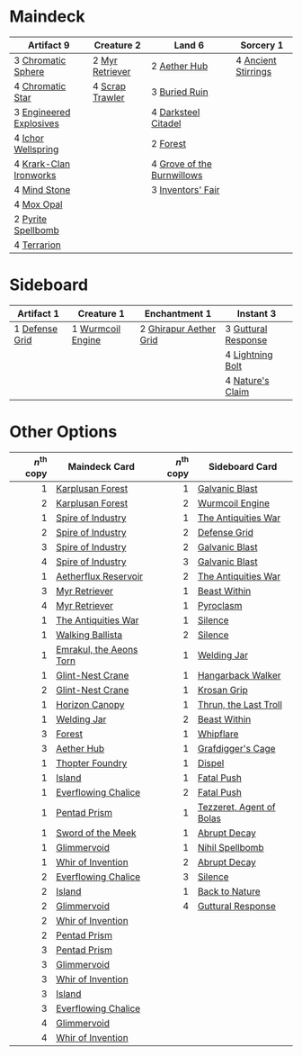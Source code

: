 
# Maindeck

|                                            Artifact 9                                            |                                        Creature 2                                        |                                               Land 6                                                |                                          Sorcery 1                                           |
|--------------------------------------------------------------------------------------------------|------------------------------------------------------------------------------------------|-----------------------------------------------------------------------------------------------------|----------------------------------------------------------------------------------------------|
|3 [Chromatic Sphere](http://gatherer.wizards.com/Pages/Card/Details.aspx?multiverseid=46046)      |2 [Myr Retriever](http://gatherer.wizards.com/Pages/Card/Details.aspx?multiverseid=370520)|2 [Aether Hub](http://gatherer.wizards.com/Pages/Card/Details.aspx?multiverseid=417815)              |4 [Ancient Stirrings](http://gatherer.wizards.com/Pages/Card/Details.aspx?multiverseid=442148)|
|4 [Chromatic Star](http://gatherer.wizards.com/Pages/Card/Details.aspx?multiverseid=118891)       |4 [Scrap Trawler](http://gatherer.wizards.com/Pages/Card/Details.aspx?multiverseid=423842)|3 [Buried Ruin](http://gatherer.wizards.com/Pages/Card/Details.aspx?multiverseid=446977)             |                                                                                              |
|3 [Engineered Explosives](http://gatherer.wizards.com/Pages/Card/Details.aspx?multiverseid=370549)|                                                                                          |4 [Darksteel Citadel](http://gatherer.wizards.com/Pages/Card/Details.aspx?multiverseid=397853)       |                                                                                              |
|4 [Ichor Wellspring](http://gatherer.wizards.com/Pages/Card/Details.aspx?multiverseid=442790)     |                                                                                          |2 [Forest](http://gatherer.wizards.com/Pages/Card/Details.aspx?multiverseid=439605)                  |                                                                                              |
|4 [Krark-Clan Ironworks](http://gatherer.wizards.com/Pages/Card/Details.aspx?multiverseid=51633)  |                                                                                          |4 [Grove of the Burnwillows](http://gatherer.wizards.com/Pages/Card/Details.aspx?multiverseid=438804)|                                                                                              |
|4 [Mind Stone](http://gatherer.wizards.com/Pages/Card/Details.aspx?multiverseid=None)             |                                                                                          |3 [Inventors' Fair](http://gatherer.wizards.com/Pages/Card/Details.aspx?multiverseid=417820)         |                                                                                              |
|4 [Mox Opal](http://gatherer.wizards.com/Pages/Card/Details.aspx?multiverseid=397719)             |                                                                                          |                                                                                                     |                                                                                              |
|2 [Pyrite Spellbomb](http://gatherer.wizards.com/Pages/Card/Details.aspx?multiverseid=370512)     |                                                                                          |                                                                                                     |                                                                                              |
|4 [Terrarion](http://gatherer.wizards.com/Pages/Card/Details.aspx?multiverseid=83629)             |                                                                                          |                                                                                                     |                                                                                              |


# Sideboard

|                                       Artifact 1                                        |                                        Creature 1                                        |                                          Enchantment 1                                          |                                          Instant 3                                           |
|-----------------------------------------------------------------------------------------|------------------------------------------------------------------------------------------|-------------------------------------------------------------------------------------------------|----------------------------------------------------------------------------------------------|
|1 [Defense Grid](http://gatherer.wizards.com/Pages/Card/Details.aspx?multiverseid=425805)|1 [Wurmcoil Engine](http://gatherer.wizards.com/Pages/Card/Details.aspx?multiverseid=None)|2 [Ghirapur Aether Grid](http://gatherer.wizards.com/Pages/Card/Details.aspx?multiverseid=398517)|3 [Guttural Response](http://gatherer.wizards.com/Pages/Card/Details.aspx?multiverseid=426628)|
|                                                                                         |                                                                                          |                                                                                                 |4 [Lightning Bolt](http://gatherer.wizards.com/Pages/Card/Details.aspx?multiverseid=None)     |
|                                                                                         |                                                                                          |                                                                                                 |4 [Nature's Claim](http://gatherer.wizards.com/Pages/Card/Details.aspx?multiverseid=438743)   |


# Other Options

|*n*<sup>th</sup> copy|                                         Maindeck Card                                          |*n*<sup>th</sup> copy|                                          Sideboard Card                                           |
|--------------------:|------------------------------------------------------------------------------------------------|--------------------:|---------------------------------------------------------------------------------------------------|
|                    1|[Karplusan Forest](http://gatherer.wizards.com/Pages/Card/Details.aspx?multiverseid=420922)     |                    1|[Galvanic Blast](http://gatherer.wizards.com/Pages/Card/Details.aspx?multiverseid=442781)          |
|                    2|[Karplusan Forest](http://gatherer.wizards.com/Pages/Card/Details.aspx?multiverseid=420922)     |                    2|[Wurmcoil Engine](http://gatherer.wizards.com/Pages/Card/Details.aspx?multiverseid=None)           |
|                    1|[Spire of Industry](http://gatherer.wizards.com/Pages/Card/Details.aspx?multiverseid=423851)    |                    1|[The Antiquities War](http://gatherer.wizards.com/Pages/Card/Details.aspx?multiverseid=442930)     |
|                    2|[Spire of Industry](http://gatherer.wizards.com/Pages/Card/Details.aspx?multiverseid=423851)    |                    2|[Defense Grid](http://gatherer.wizards.com/Pages/Card/Details.aspx?multiverseid=425805)            |
|                    3|[Spire of Industry](http://gatherer.wizards.com/Pages/Card/Details.aspx?multiverseid=423851)    |                    2|[Galvanic Blast](http://gatherer.wizards.com/Pages/Card/Details.aspx?multiverseid=442781)          |
|                    4|[Spire of Industry](http://gatherer.wizards.com/Pages/Card/Details.aspx?multiverseid=423851)    |                    3|[Galvanic Blast](http://gatherer.wizards.com/Pages/Card/Details.aspx?multiverseid=442781)          |
|                    1|[Aetherflux Reservoir](http://gatherer.wizards.com/Pages/Card/Details.aspx?multiverseid=417765) |                    2|[The Antiquities War](http://gatherer.wizards.com/Pages/Card/Details.aspx?multiverseid=442930)     |
|                    3|[Myr Retriever](http://gatherer.wizards.com/Pages/Card/Details.aspx?multiverseid=370520)        |                    1|[Beast Within](http://gatherer.wizards.com/Pages/Card/Details.aspx?multiverseid=423482)            |
|                    4|[Myr Retriever](http://gatherer.wizards.com/Pages/Card/Details.aspx?multiverseid=370520)        |                    1|[Pyroclasm](http://gatherer.wizards.com/Pages/Card/Details.aspx?multiverseid=None)                 |
|                    1|[The Antiquities War](http://gatherer.wizards.com/Pages/Card/Details.aspx?multiverseid=442930)  |                    1|[Silence](http://gatherer.wizards.com/Pages/Card/Details.aspx?multiverseid=None)                   |
|                    1|[Walking Ballista](http://gatherer.wizards.com/Pages/Card/Details.aspx?multiverseid=423848)     |                    2|[Silence](http://gatherer.wizards.com/Pages/Card/Details.aspx?multiverseid=None)                   |
|                    1|[Emrakul, the Aeons Torn](http://gatherer.wizards.com/Pages/Card/Details.aspx?multiverseid=None)|                    1|[Welding Jar](http://gatherer.wizards.com/Pages/Card/Details.aspx?multiverseid=48328)              |
|                    1|[Glint-Nest Crane](http://gatherer.wizards.com/Pages/Card/Details.aspx?multiverseid=417623)     |                    1|[Hangarback Walker](http://gatherer.wizards.com/Pages/Card/Details.aspx?multiverseid=420600)       |
|                    2|[Glint-Nest Crane](http://gatherer.wizards.com/Pages/Card/Details.aspx?multiverseid=417623)     |                    1|[Krosan Grip](http://gatherer.wizards.com/Pages/Card/Details.aspx?multiverseid=None)               |
|                    1|[Horizon Canopy](http://gatherer.wizards.com/Pages/Card/Details.aspx?multiverseid=438806)       |                    1|[Thrun, the Last Troll](http://gatherer.wizards.com/Pages/Card/Details.aspx?multiverseid=214050)   |
|                    1|[Welding Jar](http://gatherer.wizards.com/Pages/Card/Details.aspx?multiverseid=48328)           |                    2|[Beast Within](http://gatherer.wizards.com/Pages/Card/Details.aspx?multiverseid=423482)            |
|                    3|[Forest](http://gatherer.wizards.com/Pages/Card/Details.aspx?multiverseid=439605)               |                    1|[Whipflare](http://gatherer.wizards.com/Pages/Card/Details.aspx?multiverseid=446866)               |
|                    3|[Aether Hub](http://gatherer.wizards.com/Pages/Card/Details.aspx?multiverseid=417815)           |                    1|[Grafdigger's Cage](http://gatherer.wizards.com/Pages/Card/Details.aspx?multiverseid=426046)       |
|                    1|[Thopter Foundry](http://gatherer.wizards.com/Pages/Card/Details.aspx?multiverseid=420854)      |                    1|[Dispel](http://gatherer.wizards.com/Pages/Card/Details.aspx?multiverseid=370527)                  |
|                    1|[Island](http://gatherer.wizards.com/Pages/Card/Details.aspx?multiverseid=439602)               |                    1|[Fatal Push](http://gatherer.wizards.com/Pages/Card/Details.aspx?multiverseid=423724)              |
|                    1|[Everflowing Chalice](http://gatherer.wizards.com/Pages/Card/Details.aspx?multiverseid=None)    |                    2|[Fatal Push](http://gatherer.wizards.com/Pages/Card/Details.aspx?multiverseid=423724)              |
|                    1|[Pentad Prism](http://gatherer.wizards.com/Pages/Card/Details.aspx?multiverseid=205331)         |                    1|[Tezzeret, Agent of Bolas](http://gatherer.wizards.com/Pages/Card/Details.aspx?multiverseid=214065)|
|                    1|[Sword of the Meek](http://gatherer.wizards.com/Pages/Card/Details.aspx?multiverseid=126215)    |                    1|[Abrupt Decay](http://gatherer.wizards.com/Pages/Card/Details.aspx?multiverseid=425971)            |
|                    1|[Glimmervoid](http://gatherer.wizards.com/Pages/Card/Details.aspx?multiverseid=370425)          |                    1|[Nihil Spellbomb](http://gatherer.wizards.com/Pages/Card/Details.aspx?multiverseid=442215)         |
|                    1|[Whir of Invention](http://gatherer.wizards.com/Pages/Card/Details.aspx?multiverseid=423716)    |                    2|[Abrupt Decay](http://gatherer.wizards.com/Pages/Card/Details.aspx?multiverseid=425971)            |
|                    2|[Everflowing Chalice](http://gatherer.wizards.com/Pages/Card/Details.aspx?multiverseid=None)    |                    3|[Silence](http://gatherer.wizards.com/Pages/Card/Details.aspx?multiverseid=None)                   |
|                    2|[Island](http://gatherer.wizards.com/Pages/Card/Details.aspx?multiverseid=439602)               |                    1|[Back to Nature](http://gatherer.wizards.com/Pages/Card/Details.aspx?multiverseid=383187)          |
|                    2|[Glimmervoid](http://gatherer.wizards.com/Pages/Card/Details.aspx?multiverseid=370425)          |                    4|[Guttural Response](http://gatherer.wizards.com/Pages/Card/Details.aspx?multiverseid=426628)       |
|                    2|[Whir of Invention](http://gatherer.wizards.com/Pages/Card/Details.aspx?multiverseid=423716)    |                     |                                                                                                   |
|                    2|[Pentad Prism](http://gatherer.wizards.com/Pages/Card/Details.aspx?multiverseid=205331)         |                     |                                                                                                   |
|                    3|[Pentad Prism](http://gatherer.wizards.com/Pages/Card/Details.aspx?multiverseid=205331)         |                     |                                                                                                   |
|                    3|[Glimmervoid](http://gatherer.wizards.com/Pages/Card/Details.aspx?multiverseid=370425)          |                     |                                                                                                   |
|                    3|[Whir of Invention](http://gatherer.wizards.com/Pages/Card/Details.aspx?multiverseid=423716)    |                     |                                                                                                   |
|                    3|[Island](http://gatherer.wizards.com/Pages/Card/Details.aspx?multiverseid=439602)               |                     |                                                                                                   |
|                    3|[Everflowing Chalice](http://gatherer.wizards.com/Pages/Card/Details.aspx?multiverseid=None)    |                     |                                                                                                   |
|                    4|[Glimmervoid](http://gatherer.wizards.com/Pages/Card/Details.aspx?multiverseid=370425)          |                     |                                                                                                   |
|                    4|[Whir of Invention](http://gatherer.wizards.com/Pages/Card/Details.aspx?multiverseid=423716)    |                     |                                                                                                   |

